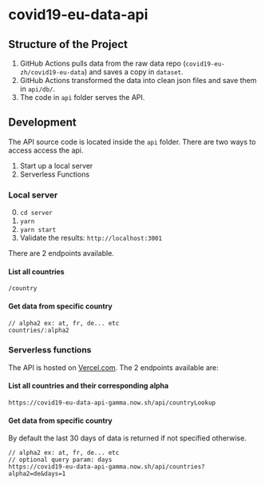 # covid19-eu-data-api

## Structure of the Project

1. GitHub Actions pulls data from the raw data repo (`covid19-eu-zh/covid19-eu-data`) and saves a copy in `dataset`.
2. GitHub Actions transformed the data into clean json files and save them in `api/db/`.
3. The code in `api` folder serves the API.

## Development

The API source code is located inside the `api` folder.
There are two ways to access access the api.

1. Start up a local server
1. Serverless Functions 


### Local server

0. `cd server`
1. `yarn`
2. `yarn start`
3. Validate the results: `http://localhost:3001`

There are 2 endpoints available.

#### List all countries

```
/country
```

#### Get data from specific country

```
// alpha2 ex: at, fr, de... etc 
countries/:alpha2
```

### Serverless functions
The API is hosted on [Vercel.com](https://vercel.com/covid19-eu-zh/covid19-eu-data-api).
The 2 endpoints available are:

#### List all countries and their corresponding alpha

```
https://covid19-eu-data-api-gamma.now.sh/api/countryLookup
```

#### Get data from specific country

By default the last 30 days of data is returned if not specified otherwise. 
```
// alpha2 ex: at, fr, de... etc 
// optional query param: days
https://covid19-eu-data-api-gamma.now.sh/api/countries?alpha2=de&days=1
```
